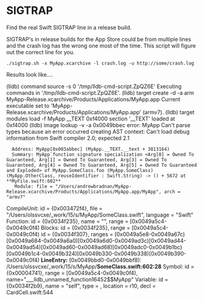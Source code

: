 # SIGTRAP
Find the real Swift SIGTRAP line in a release build.

SIGTRAP's in release builds for the App Store could be from multiple lines and the crash log has the wrong one most of the time.  This script will figure out the correct line for you.

```
./sigtrap.sh -x MyApp.xcarchive -l crash.log -u http://some/crash.log
```
Results look like....

(lldb) command source -s 0 '/tmp/lldb-cmd-script.ZpQZ6E'
Executing commands in '/tmp/lldb-cmd-script.ZpQZ6E'.
(lldb) target create -d -a arm MyApp-Release.xcarchive/Products/Applications/MyApp.app
Current executable set to 'MyApp-Release.xcarchive/Products/Applications/MyApp.app' (armv7).
(lldb) target modules load -f MyApp __TEXT 0xf4000
section '__TEXT' loaded at 0xf4000
(lldb) image lookup -v -a  0x0049bbec
error: MyApp Can't parse types because an error occurred creating AST context: Can't load debug information from Swift compiler 2.0; expected 2.1

      Address: MyApp[0x003abbec] (MyApp.__TEXT.__text + 3813164)
      Summary: MyApp`function signature specialization <Arg[0] = Owned To Guaranteed, Arg[1] = Owned To Guaranteed, Arg[3] = Owned To Guaranteed, Arg[4] = Owned To Guaranteed, Arg[5] = Owned To Guaranteed and Exploded> of MyApp.SomeClass.foo (MyApp.SomeClass)(MyApp.OtherClass, reuseIdentifier : Swift.String) -> () + 5672 at **MyFile.swift:602**
       Module: file = "/Users/andrewbradnan/MyApp-Release.xcarchive/Products/Applications/MyApp.app/MyApp", arch = "armv7"
  CompileUnit: id = {0x003472f4}, file = "/Users/olssvcxe/_work/15/s/MyApp/SomeClass.swift", language = "Swift"
     Function: id = {0x0034f235}, name = "<unknown>", range = [0x0049a5c4-0x0049c0f4)
       Blocks: id = {0x0034f235}, range = [0x0049a5c4-0x0049c0f4)
               id = {0x0034f307}, ranges = [0x0049a5e8-0x0049a67c)[0x0049a684-0x0049a6a0)[0x0049a6d0-0x0049ad3c)[0x0049ad44-0x0049ad54)[0x0049ad60-0x0049ad68)[0x0049adc0-0x0049b1bc)[0x0049b1c4-0x0049b324)[0x0049b330-0x0049b338)[0x0049b390-0x0049c0f4)
    **LineEntry:** [0x0049bbd0-0x0049bbf8): /Users/olssvcxe/_work/15/s/MyApp/**SomeClass.swift:602:28**
       Symbol: id = {0x00004741}, range = [0x0049a5c4-0x0049c0f4), name="___lldb_unnamed_function16452$$MyApp"
     Variable: id = {0x0034f2b9}, name = "self", type = <unknown>, location =  r10, decl = CardCell.swift:544


